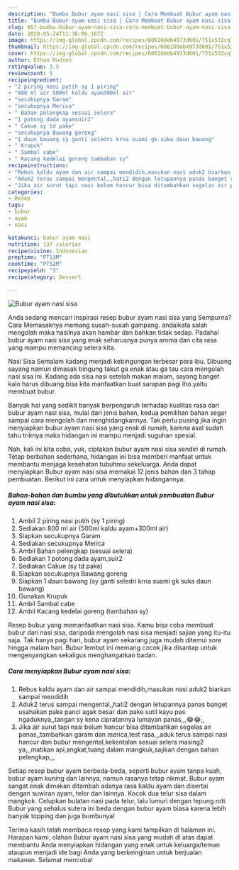 ```yaml
---
description: "Bumbu Bubur ayam nasi sisa | Cara Membuat Bubur ayam nasi sisa Yang Bikin Ngiler"
title: "Bumbu Bubur ayam nasi sisa | Cara Membuat Bubur ayam nasi sisa Yang Bikin Ngiler"
slug: 957-bumbu-bubur-ayam-nasi-sisa-cara-membuat-bubur-ayam-nasi-sisa-yang-bikin-ngiler
date: 2020-05-24T11:38:06.187Z
image: https://img-global.cpcdn.com/recipes/606160eb4973d601/751x532cq70/bubur-ayam-nasi-sisa-foto-resep-utama.jpg
thumbnail: https://img-global.cpcdn.com/recipes/606160eb4973d601/751x532cq70/bubur-ayam-nasi-sisa-foto-resep-utama.jpg
cover: https://img-global.cpcdn.com/recipes/606160eb4973d601/751x532cq70/bubur-ayam-nasi-sisa-foto-resep-utama.jpg
author: Ethan Hudson
ratingvalue: 3.5
reviewcount: 5
recipeingredient:
- "2 piring nasi putih sy 1 piring"
- "800 ml air 500ml kaldu ayam300ml air"
- "secukupnya Garam"
- "secukupnya Merica"
- " Bahan pelengkap sesuai selera"
- "1 potong dada ayamsuir2"
- " Cakue sy td pake"
- "secukupnya Bawang goreng"
- "1 daun bawang sy ganti seledri krna suami gk suka daun bawang"
- " Krupuk"
- " Sambal cabe"
- " Kacang kedelai goreng tambahan sy"
recipeinstructions:
- "Rebus kaldu ayam dan air sampai mendidih,masukan nasi aduk2 biarkan sampai mendidih"
- "Aduk2 terus sampai mengental,,hati2 dengan letupannya panas banget usahakan pake panci agak besar dan pake sutil kayu pas ngaduknya,,tangan sy kena cipratannya lumayan panas,,,😂😂,,"
- "Jika air surut tapi nasi belum hancur bisa ditambahkan segelas air panas,,tambahkan garam dan merica,test rasa,,,aduk terus sampai nasi hancur dan bubur mengental,kekentalan sesuai selera masing2 ya,,,matikan api,angkat,tuang dalam mangkuk,sajikan dengan bahan pelengkap,,,"
categories:
- Resep
tags:
- bubur
- ayam
- nasi

katakunci: bubur ayam nasi 
nutrition: 137 calories
recipecuisine: Indonesian
preptime: "PT13M"
cooktime: "PT52M"
recipeyield: "3"
recipecategory: Dessert

---
```



![Bubur ayam nasi sisa](https://img-global.cpcdn.com/recipes/606160eb4973d601/751x532cq70/bubur-ayam-nasi-sisa-foto-resep-utama.jpg)

Anda sedang mencari inspirasi resep bubur ayam nasi sisa yang Sempurna? Cara Memasaknya memang susah-susah gampang. andaikata salah mengolah maka hasilnya akan hambar dan bahkan tidak sedap. Padahal bubur ayam nasi sisa yang enak seharusnya punya aroma dan cita rasa yang mampu memancing selera kita.

Nasi Sisa Semalam kadang menjadi kebingungan terbesar para ibu. Dibuang sayang namun dimasak bingung takut ga enak atau ga tau cara mengolah nasi sisa ini. Kadang ada sisa nasi setelah makan malam, sayang banget kalo harus dibuang.bisa kita manfaatkan buat sarapan pagi lho.yaitu membuat bubur.

Banyak hal yang sedikit banyak berpengaruh terhadap kualitas rasa dari bubur ayam nasi sisa, mulai dari jenis bahan, kedua pemilihan bahan segar sampai cara mengolah dan menghidangkannya. Tak perlu pusing jika ingin menyiapkan bubur ayam nasi sisa yang enak di rumah, karena asal sudah tahu triknya maka hidangan ini mampu menjadi suguhan spesial.


Nah, kali ini kita coba, yuk, ciptakan bubur ayam nasi sisa sendiri di rumah. Tetap berbahan sederhana, hidangan ini bisa memberi manfaat untuk membantu menjaga kesehatan tubuhmu sekeluarga. Anda dapat menyiapkan Bubur ayam nasi sisa memakai 12 jenis bahan dan 3 tahap pembuatan. Berikut ini cara untuk menyiapkan hidangannya.

<!--inarticleads1-->

##### Bahan-bahan dan bumbu yang dibutuhkan untuk pembuatan Bubur ayam nasi sisa:

1. Ambil 2 piring nasi putih (sy 1 piring)
1. Sediakan 800 ml air (500ml kaldu ayam+300ml air)
1. Siapkan secukupnya Garam
1. Sediakan secukupnya Merica
1. Ambil  Bahan pelengkap (sesuai selera)
1. Sediakan 1 potong dada ayam,suir2
1. Sediakan  Cakue (sy td pake)
1. Siapkan secukupnya Bawang goreng
1. Siapkan 1 daun bawang (sy ganti seledri krna suami gk suka daun bawang)
1. Gunakan  Krupuk
1. Ambil  Sambal cabe
1. Ambil  Kacang kedelai goreng (tambahan sy)


Resep bubur yang memanfaatkan nasi sisa. Kamu bisa coba membuat bubur dari nasi sisa, daripada mengolah nasi sisa menjadi sajian yang itu-itu saja. Tak hanya pagi hari, bubur ayam sekarang juga mudah ditemui sore hingga malam hari. Bubur lembut ini memang cocok jika disantap untuk mengenyangkan sekaligus menghangatkan badan. 

<!--inarticleads2-->

##### Cara menyiapkan Bubur ayam nasi sisa:

1. Rebus kaldu ayam dan air sampai mendidih,masukan nasi aduk2 biarkan sampai mendidih
1. Aduk2 terus sampai mengental,,hati2 dengan letupannya panas banget usahakan pake panci agak besar dan pake sutil kayu pas ngaduknya,,tangan sy kena cipratannya lumayan panas,,,😂😂,,
1. Jika air surut tapi nasi belum hancur bisa ditambahkan segelas air panas,,tambahkan garam dan merica,test rasa,,,aduk terus sampai nasi hancur dan bubur mengental,kekentalan sesuai selera masing2 ya,,,matikan api,angkat,tuang dalam mangkuk,sajikan dengan bahan pelengkap,,,


Setiap resep bubur ayam berbeda-beda, seperti bubur ayam tanpa kuah, bubur ayam kuning dan lainnya, namun rasanya tetap nikmat. Bubur ayam sangat enak dimakan ditambah adanya rasa kaldu ayam dan disertai dengan suwiran ayam, telor dan lainnya. Kocok dua telur sisa dalam mangkok. Celupkan bulatan nasi pada telur, lalu lumuri dengan tepung roti. Bubur yang sehalus sutera ini beda dengan bubur ayam biasa karena lebih banyak topping dan juga bumbunya! 

Terima kasih telah membaca resep yang kami tampilkan di halaman ini. Harapan kami, olahan Bubur ayam nasi sisa yang mudah di atas dapat membantu Anda menyiapkan hidangan yang enak untuk keluarga/teman ataupun menjadi ide bagi Anda yang berkeinginan untuk berjualan makanan. Selamat mencoba!
